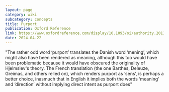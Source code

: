 ```yaml
---
layout: page
category: wiki
subcategory: concepts
title: Purport
publication: Oxford Reference
link: https://www.oxfordreference.com/display/10.1093/oi/authority.20110803095855625
date: 2024-04-22
---
```


"The rather odd word ‘purport’ translates the Danish word ‘mening’, which might also have been rendered as meaning, although this too would have been problematic because it would have obscured the originality of Hjelmslev's theory. The French translation (the one Barthes, Deleuze, Greimas, and others relied on), which renders purport as ‘sens’, is perhaps a better choice, inasmuch that in English it implies both the words ‘meaning’ and ‘direction’ without implying direct intent as purport does"
